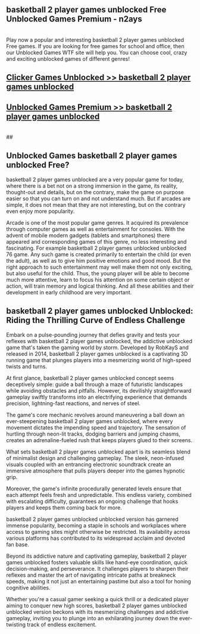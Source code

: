 ## basketball 2 player games unblocked Free Unblocked Games Premium - n2ays <br>
<br>
Play now a popular and interesting basketball 2 player games unblocked Free games. If you are looking for free games for school and office, then our Unblocked Games WTF site will help you. You can choose cool, crazy and exciting unblocked games of different genres!


##  [Clicker Games Unblocked >> basketball 2 player games unblocked](http://freeplayer.one?title=basketball_2_player_games_unblocked&ref=05)

##  [Unblocked Games Premium >> basketball 2 player games unblocked](http://freeplayer.one?title=basketball_2_player_games_unblocked&ref=05)
  <br>
  ##



## Unblocked Games basketball 2 player games unblocked Free?

basketball 2 player games unblocked are a very popular game for today, where there is a bet not on a strong immersion in the game, its reality, thought-out and details, but on the contrary, make the game on purpose easier so that you can turn on and not understand much. But if arcades are simple, it does not mean that they are not interesting, but on the contrary even enjoy more popularity.

Arcade is one of the most popular game genres. It acquired its prevalence through computer games as well as entertainment for consoles. With the advent of mobile modern gadgets (tablets and smartphones) there appeared and corresponding games of this genre, no less interesting and fascinating. For example basketball 2 player games unblocked unblocked 76 game. Any such game is created primarily to entertain the child (or even the adult), as well as to give him positive emotions and good mood. But the right approach to such entertainment may well make them not only exciting, but also useful for the child. Thus, the young player will be able to become much more attentive, learn to focus his attention on some certain object or action, will train memory and logical thinking. And all these abilities and their development in early childhood are very important.

##  basketball 2 player games unblocked Unblocked: Riding the Thrilling Curve of Endless Challenge

Embark on a pulse-pounding journey that defies gravity and tests your reflexes with basketball 2 player games unblocked, the addictive unblocked game that's taken the gaming world by storm. Developed by RobKayS and released in 2014, basketball 2 player games unblocked is a captivating 3D running game that plunges players into a mesmerizing world of high-speed twists and turns.

At first glance, basketball 2 player games unblocked concept seems deceptively simple: guide a ball through a maze of futuristic landscapes while avoiding obstacles and pitfalls. However, its devilishly straightforward gameplay swiftly transforms into an electrifying experience that demands precision, lightning-fast reactions, and nerves of steel.

The game's core mechanic revolves around maneuvering a ball down an ever-steepening basketball 2 player games unblocked, where every movement dictates the impending speed and trajectory. The sensation of hurtling through neon-lit tracks, dodging barriers and jumping chasms, creates an adrenaline-fueled rush that keeps players glued to their screens.

What sets basketball 2 player games unblocked apart is its seamless blend of minimalist design and challenging gameplay. The sleek, neon-infused visuals coupled with an entrancing electronic soundtrack create an immersive atmosphere that pulls players deeper into the games hypnotic grip.

Moreover, the game's infinite procedurally generated levels ensure that each attempt feels fresh and unpredictable. This endless variety, combined with escalating difficulty, guarantees an ongoing challenge that hooks players and keeps them coming back for more.

basketball 2 player games unblocked unblocked version has garnered immense popularity, becoming a staple in schools and workplaces where access to gaming sites might otherwise be restricted. Its availability across various platforms has contributed to its widespread acclaim and devoted fan base.

Beyond its addictive nature and captivating gameplay, basketball 2 player games unblocked fosters valuable skills like hand-eye coordination, quick decision-making, and perseverance. It challenges players to sharpen their reflexes and master the art of navigating intricate paths at breakneck speeds, making it not just an entertaining pastime but also a tool for honing cognitive abilities.

Whether you're a casual gamer seeking a quick thrill or a dedicated player aiming to conquer new high scores, basketball 2 player games unblocked unblocked version beckons with its mesmerizing challenges and addictive gameplay, inviting you to plunge into an exhilarating journey down the ever-twisting track of endless excitement.
